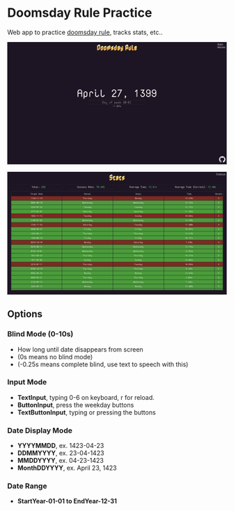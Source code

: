 # Doomsday Rule Practice

Web app to practice [doomsday rule](https://en.wikipedia.org/wiki/Doomsday_rule), tracks stats, etc..

![](docs/images/main.png)

![](docs/images/stats.png)

## Options

### Blind Mode (0-10s)

- How long until date disappears from screen
- (0s means no blind mode)
- (-0.25s means complete blind, use text to speech with this)

### Input Mode

- **TextInput**, typing 0-6 on keyboard, r for reload.
- **ButtonInput**, press the weekday buttons
- **TextButtonInput**, typing or pressing the buttons

### Date Display Mode

- **YYYYMMDD**, ex. 1423-04-23
- **DDMMYYYY**, ex. 23-04-1423
- **MMDDYYYY**, ex. 04-23-1423
- **MonthDDYYYY**, ex. April 23, 1423

### Date Range

- **StartYear-01-01 to EndYear-12-31**
